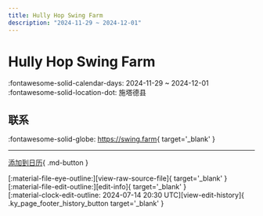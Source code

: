 ```yaml
---
title: Hully Hop Swing Farm
description: "2024-11-29 ~ 2024-12-01"
---
```


# Hully Hop Swing Farm 

:fontawesome-solid-calendar-days: 2024-11-29 ~ 2024-12-01  
:fontawesome-solid-location-dot: 施塔德县  

## 联系

:fontawesome-solid-globe: <https://swing.farm>{ target='_blank' }  

---

[添加到日历](https://swing.news/ics/zh-Hans/2024/de_DE/hully-hop-swing-farm-2024.ics){ .md-button }

<div class="ky_page_footer" markdown>
<div class="ky_page_footer_trailing" markdown="span">
[:material-file-eye-outline:][view-raw-source-file]{ target='_blank' }
[:material-file-edit-outline:][edit-info]{ target='_blank' }
</div>
<div class="ky_page_footer_leading" markdown="span">
[:material-clock-edit-outline: 2024-07-14 20:30 UTC][view-edit-history]{ .ky_page_footer_history_button target='_blank' }
</div>
</div>

[view-raw-source-file]: https://github.com/swingdance/events/blob/main/2024/de_DE/hully-hop-swing-farm-2024.json "查看原始源文件"
[edit-info]: https://github.com/swingdance/events/issues/new?assignees=&labels=update+event&projects=&template=03-update_entity.yml&title=%5B2024%2Fde_DE%5D%20Hully%20Hop%20Swing%20Farm&region=de_DE&year=2024&id=hully-hop-swing-farm-2024&name=Hully%20Hop%20Swing%20Farm&org_id= "编辑信息"

[view-edit-history]: https://github.com/swingdance/events/commits/main/2024/de_DE/hully-hop-swing-farm-2024.json "查看编辑历史"
